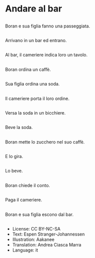 # Andare al bar

##
Boran e sua figlia fanno una passeggiata.

##
Arrivano in un bar ed entrano.

##
Al bar, il cameriere indica loro un tavolo.

##
Boran ordina un caffè.

##
Sua figlia ordina una soda.

##
Il cameriere porta il loro ordine.

##
Versa la soda in un bicchiere.

##
Beve la soda.

##
Boran mette lo zucchero nel suo caffè.

##
E lo gira.

##
Lo beve.

##
Boran chiede il conto.

##
Paga il cameriere.

##
Boran e sua figlia escono dal bar.

##
* License: CC BY-NC-SA
* Text: Espen Stranger-Johannessen
* Illustration: Aakanee
* Translation: Andrea Ciasca Marra
* Language: it
